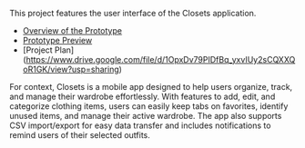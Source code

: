 This project features the user interface of the Closets application.

- [Overview of the Prototype](https://www.figma.com/design/xs2ihBLoCt71dYNlJSlgfX/Closets-Prototype?node-id=0-1&node-type=canvas)
- [Prototype Preview](https://www.figma.com/proto/RcpRESETxW52bbax8KPfrl/Closets-Prototype-(1)?node-id=39-139&node-type=canvas&t=qyazjvYzLq0kKYps-1&scaling=scale-down&content-scaling=fixed&page-id=0%3A1)
- [Project Plan] (https://www.drive.google.com/file/d/1OpxDv79PIDfBq_yxvIUy2sCQXXQoR1GK/view?usp=sharing)

For context, Closets is a mobile app designed to help users organize, track, and manage their wardrobe effortlessly. With features to add, edit, and categorize clothing items, users can easily keep tabs on favorites, identify unused items, and manage their active wardrobe. The app also supports CSV import/export for easy data transfer and includes notifications to remind users of their selected outfits.

